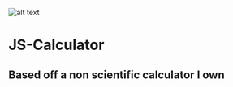 ![alt text](https://github.com/[adamplesca]/[JS-Calculator]/blob/[594b165]/calc.JPG?raw=true)
# JS-Calculator

## Based off a non scientific calculator I own
